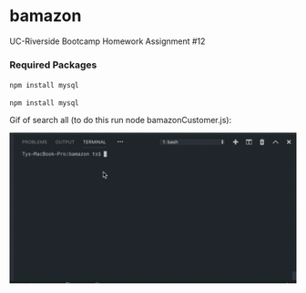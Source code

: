 # bamazon
UC-Riverside Bootcamp Homework Assignment #12

### Required Packages
`npm install mysql`

`npm install mysql`

Gif of search all (to do this run node bamazonCustomer.js):


![Show all results gif](/assets/ezgif.com-gif-maker.gif)